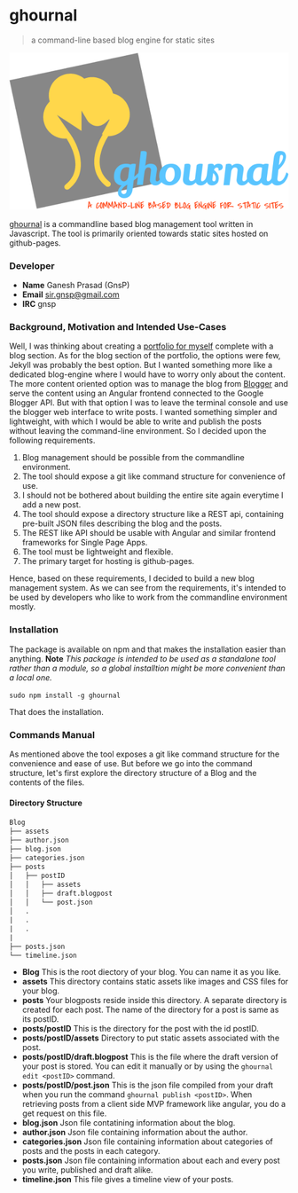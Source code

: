 # ghournal
> a command-line based blog engine for static sites

![logo](./logo.png)


[ghournal](https://npmjs.com/package/ghournal) is a commandline based blog management
tool written in Javascript. The tool is primarily oriented towards static sites
hosted on github-pages. 

### Developer
- **Name** Ganesh Prasad (GnsP)
- **Email** sir.gnsp@gmail.com
- **IRC** gnsp

### Background, Motivation and Intended Use-Cases
Well, I was thinking about creating a [portfolio for myself](https://gnsp.github.io)
complete with a blog section. As for the blog section of the portfolio, the options
were few, Jekyll was probably the best option. But I wanted something more like a
dedicated blog-engine where I would have to worry only about the content. The more
content oriented option was to manage the blog from [Blogger](https://blogger.com)
and serve the content using an Angular frontend connected to the Google Blogger API.
But with that option I was to leave the terminal console and use the blogger web
interface to write posts. I wanted something simpler and lightweight, with which
I would be able to write and publish the posts without leaving the command-line
environment. So I decided upon the following requirements.

1. Blog management should be possible from the commandline environment.
2. The tool should expose a git like command structure for convenience of use.
3. I should not be bothered about building the entire site again everytime I add a new post.
4. The tool should expose a directory structure like a REST api, containing pre-built JSON files describing the blog and the posts.
5. The REST like API should be usable with Angular and similar frontend frameworks for Single Page Apps.
6. The tool must be lightweight and flexible.
7. The primary target for hosting is github-pages.

Hence, based on these requirements, I decided to build a new blog management system.
As we can see from the requirements, it's intended to be used by developers who 
like to work from the commandline environment mostly.

### Installation
The package is available on npm and that makes the installation easier than anything.
**Note** *This package is intended to be used as a standalone tool rather than a module,
  so a global installtion might be more convenient than a local one.*

```sudo npm install -g ghournal```

That does the installation.

### Commands Manual
As mentioned above the tool exposes a git like command structure for the convenience 
and ease of use. But before we go into the command structure, let's first explore
the directory structure of a Blog and the contents of the files.

#### Directory Structure

```
Blog
├── assets
├── author.json
├── blog.json
├── categories.json
├── posts
│   ├── postID
│   │   ├── assets
│   │   ├── draft.blogpost
│   │   └── post.json
│   .
|   .
|   .
|
├── posts.json
└── timeline.json
```

- **Blog** This is the root diectory of your blog. You can name it as you like.
- **assets** This directory contains static assets like images and CSS files for your blog.
- **posts** Your blogposts reside inside this directory. A separate directory is created for each post. The name of the directory for a post is same as its postID.
- **posts/postID** This is the directory for the post with the id postID.
- **posts/postID/assets** Directory to put static assets associated with the post.
- **posts/postID/draft.blogpost** This is the file where the draft version of your post is stored. You can edit it manually or by using the `ghournal edit <postID>` command.
- **posts/postID/post.json** This is the json file compiled from your draft when you run the command `ghournal publish <postID>`. When retrieving posts from a client side MVP framework like angular, you do a get request on this file.
- **blog.json** Json file contatining information about the blog.
- **author.json** Json file containing information about the author.
- **categories.json** Json file containing information about categories of posts and the posts in each category.
- **posts.json** Json file containing information about each and every post you write, published and draft alike.
- **timeline.json** This file gives a timeline view of your posts.


